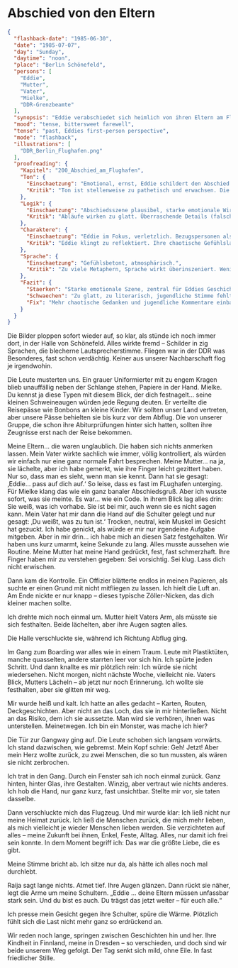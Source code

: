 # Abschied von den Eltern

```json
{
  "flashback-date": "1985-06-30",
  "date": "1985-07-07",
  "day": "Sunday",
  "daytime": "noon",
  "place": "Berlin Schönefeld",
  "persons": [
    "Eddie",
    "Mutter",
    "Vater",
    "Mielke",
    "DDR-Grenzbeamte"
  ],
  "synopsis": "Eddie verabschiedet sich heimlich von ihren Eltern am Flughafen Schönefeld und passiert die Kontrolle unter Mielkes Blick.",
  "mood": "tense, bittersweet farewell",
  "tense": "past, Eddies first-person perspective",
  "mode": "flashback",
  "illustrations": [
    "DDR_Berlin_Flughafen.png"
  ],
  "proofreading": {
    "Kapitel": "200_Abschied_am_Flughafen",
    "Ton": {
      "Einschaetzung": "Emotional, ernst, Eddie schildert den Abschied mit Wehmut und Unsicherheit.",
      "Kritik": "Ton ist stellenweise zu pathetisch und erwachsen. Die jugendliche Direktheit tritt zurück."
    },
    "Logik": {
      "Einschaetzung": "Abschiedsszene plausibel, starke emotionale Wirkung.",
      "Kritik": "Abläufe wirken zu glatt. Überraschende Details (falsche Worte, unpassende Gedanken) könnten den Realismus verstärken."
    },
    "Charaktere": {
      "Einschaetzung": "Eddie im Fokus, verletzlich. Bezugspersonen als emotionale Gegenspieler sichtbar.",
      "Kritik": "Eddie klingt zu reflektiert. Ihre chaotische Gefühlslage (z. B. Zorn, Trotz, Verdrängung) könnte stärker herauskommen. Nebenfiguren bleiben eher schematisch."
    },
    "Sprache": {
      "Einschaetzung": "Gefühlsbetont, atmosphärisch.",
      "Kritik": "Zu viele Metaphern, Sprache wirkt überinszeniert. Wenig jugendliche Einwürfe oder spontane Kommentare."
    },
    "Fazit": {
      "Staerken": "Starke emotionale Szene, zentral für Eddies Geschichte, verdeutlicht Bruch mit Vergangenheit.",
      "Schwaechen": "Zu glatt, zu literarisch, jugendliche Stimme fehlt teilweise.",
      "Fix": "Mehr chaotische Gedanken und jugendliche Kommentare einbauen, Sprache straffen, Nebenfiguren lebendiger zeichnen."
    }
  }
}
```

Die Bilder ploppen sofort wieder auf, so klar, als stünde ich noch immer dort,
in der Halle von Schönefeld. Alles wirkte fremd – Schilder in zig Sprachen, die
blecherne Lautsprecherstimme. Fliegen war in der DDR was Besonderes, fast schon
verdächtig. Keiner aus unserer Nachbarschaft flog je irgendwohin.

Die Leute musterten uns. Ein grauer Uniformierter mit zu engem Kragen blieb
unauffällig neben der Schlange stehen, Papiere in der Hand. Mielke. Du kennst ja
diese Typen mit diesem Blick, der dich festnagelt… seine kleinen Schweineaugen
würden jede Regung deuten. Er verteilte die Reisepässe wie Bonbons an kleine
Kinder. Wir sollten unser Land vertreten, aber unsere Pässe behielten sie bis
kurz vor dem Abflug. Die von unserer Gruppe, die schon ihre Abiturprüfungen
hinter sich hatten, sollten ihre Zeugnisse erst nach der Reise bekommen.

Meine Eltern… die waren unglaublich. Die haben sich nichts anmerken lassen. Mein
Vater wirkte sachlich wie immer, völlig kontrolliert, als würden wir einfach nur
eine ganz normale Fahrt besprechen. Meine Mutter… na ja, sie lächelte, aber ich
habe gemerkt, wie ihre Finger leicht gezittert haben. Nur so, dass man es sieht,
wenn man sie kennt. Dann hat sie gesagt: ‚Eddie… pass auf dich auf.‘ So leise,
dass es fast im FLughafen unterging. Für Mielke klang das wie ein ganz banaler
Abschiedsgruß. Aber ich wusste sofort, was sie meinte. Es war… wie ein Code. In
ihrem Blick lag alles drin: Sie weiß, was ich vorhabe. Sie ist bei mir, auch
wenn sie es nicht sagen kann. Mein Vater hat mir dann die Hand auf die Schulter
gelegt und nur gesagt: ‚Du weißt, was zu tun ist.‘ Trocken, neutral, kein Muskel
im Gesicht hat gezuckt. Ich habe genickt, als würde er mir nur irgendeine
Aufgabe mitgeben. Aber in mir drin… ich habe mich an diesen Satz festgehalten.
Wir haben uns kurz umarmt, keine Sekunde zu lang. Alles musste aussehen wie
Routine. Meine Mutter hat meine Hand gedrückt, fest, fast schmerzhaft. Ihre
Finger haben mir zu verstehen gegeben: Sei vorsichtig. Sei klug. Lass dich nicht
erwischen.

Dann kam die Kontrolle. Ein Offizier blätterte endlos in meinen Papieren, als
suchte er einen Grund mit nicht mitfliegen zu lassen. Ich hielt die Luft an. Am
Ende nickte er nur knapp – dieses typische Zöller-Nicken, das dich kleiner
machen sollte.

Ich drehte mich noch einmal um. Mutter hielt Vaters Arm, als müsste sie sich
festhalten. Beide lächelten, aber ihre Augen sagten alles.

Die Halle verschluckte sie, während ich Richtung Abflug ging.

Im Gang zum Boarding war alles wie in einem Traum. Leute mit Plastiktüten,
manche quasselten, andere starrten leer vor sich hin. Ich spürte jeden Schritt.
Und dann knallte es mir plötzlich rein: Ich würde sie nicht wiedersehen. Nicht
morgen, nicht nächste Woche, vielleicht nie. Vaters Blick, Mutters Lächeln – ab
jetzt nur noch Erinnerung. Ich wollte sie festhalten, aber sie glitten mir weg.

Mir wurde heiß und kalt. Ich hatte an alles gedacht – Karten, Routen,
Deckgeschichten. Aber nicht an das Loch, das sie in mir hinterließen. Nicht an
das Risiko, dem ich sie aussetzte. Man wird sie verhören, ihnen was
unterstellen. Meinetwegen. Ich bin ein Monster, was mache ich hier?

Die Tür zur Gangway ging auf. Die Leute schoben sich langsam vorwärts. Ich stand
dazwischen, wie gebremst. Mein Kopf schrie: Geh! Jetzt! Aber mein Herz wollte
zurück, zu zwei Menschen, die so tun mussten, als wären sie nicht zerbrochen.

Ich trat in den Gang. Durch ein Fenster sah ich noch einmal zurück. Ganz hinten,
hinter Glas, ihre Gestalten. Winzig, aber vertraut wie nichts anderes. Ich hob
die Hand, nur ganz kurz, fast unsichtbar. Stellte mir vor, sie taten dasselbe.

Dann verschluckte mich das Flugzeug. Und mir wurde klar: Ich ließ nicht nur
meine Heimat zurück. Ich ließ die Menschen zurück, die mich mehr lieben, als
mich vielleicht je wieder Menschen lieben werden. Sie verzichteten auf alles –
meine Zukunft bei ihnen, Enkel, Feste, Alltag. Alles, nur damit ich frei sein
konnte. In dem Moment begriff ich: Das war die größte Liebe, die es gibt.

Meine Stimme bricht ab. Ich sitze nur da, als hätte ich alles noch mal
durchlebt.

Raija sagt lange nichts. Atmet tief. Ihre Augen glänzen. Dann rückt sie näher,
legt die Arme um meine Schultern. „Eddie … deine Eltern müssen unfassbar stark
sein. Und du bist es auch. Du trägst das jetzt weiter – für euch alle.“

Ich presse mein Gesicht gegen ihre Schulter, spüre die Wärme. Plötzlich fühlt
sich die Last nicht mehr ganz so erdrückend an.

Wir reden noch lange, springen zwischen Geschichten hin und her. Ihre Kindheit
in Finnland, meine in Dresden – so verschieden, und doch sind wir beide unserem
Weg gefolgt. Der Tag senkt sich mild, ohne Eile. In fast friedlicher Stille.
